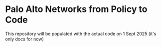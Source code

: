 # Palo Alto Networks from Policy to Code
This repository will be populated with the actual code on 1 Sept 2025
(it's only docs for now)
